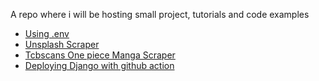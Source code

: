 A repo where i will be hosting small project, tutorials and code examples

- [Using .env](./using_env/)
- [Unsplash Scraper](./unsplash_scraping/)
- [Tcbscans One piece Manga Scraper](./manga_scraper/)
- [Deploying Django with github action](./myproject/)